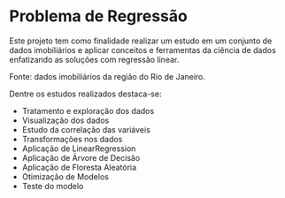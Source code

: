 # Problema de Regressão
Este projeto tem como finalidade realizar um estudo em um conjunto de dados imobiliários e aplicar conceitos e ferramentas da ciência de dados enfatizando as soluções com regressão linear.

Fonte: dados imobiliários da região do Rio de Janeiro.

Dentre os estudos realizados destaca-se:
- Tratamento e exploração dos dados
- Visualização dos dados
- Estudo da correlação das variáveis
- Transformações nos dados
- Aplicação de LinearRegression
- Aplicação de Árvore de Decisão
- Aplicação de Floresta Aleatória
- Otimização de Modelos
- Teste do modelo
